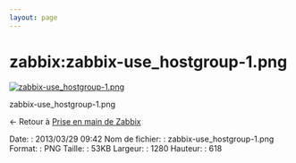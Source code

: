 ```yaml
---
layout: page
---
```


zabbix:zabbix-use\_hostgroup-1.png
==================================

[![zabbix-use\_hostgroup-1.png](..//assets/media/zabbix/zabbix-use_hostgroup-1.png@cache=&w=900&h=434 "zabbix-use_hostgroup-1.png")](..//assets/media/zabbix/zabbix-use_hostgroup-1.png@cache= "Afficher le fichier original")

zabbix-use\_hostgroup-1.png

← Retour à [Prise en main de
Zabbix](../../zabbix/zabbix-use.html "zabbix:zabbix-use")

Date:
:   2013/03/29 09:42
Nom de fichier:
:   zabbix-use\_hostgroup-1.png
Format:
:   PNG
Taille:
:   53KB
Largeur:
:   1280
Hauteur:
:   618

